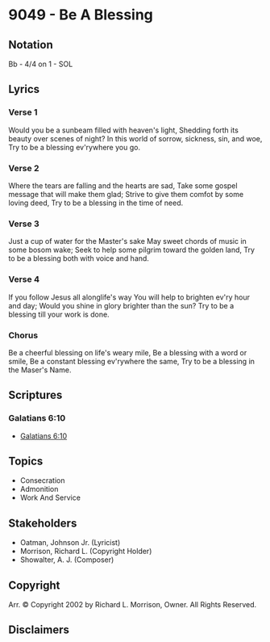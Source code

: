 # 9049 - Be A Blessing

## Notation

Bb - 4/4 on 1 - SOL

## Lyrics

### Verse 1

Would you be a sunbeam filled with heaven's light, Shedding forth its beauty over scenes of night? In this world of sorrow, sickness, sin, and woe, Try to be a blessing ev'rywhere you go.

### Verse 2

Where the tears are falling and the hearts are sad, Take some gospel message that will make them glad; Strive to give them comfot by some loving deed, Try to be a blessing in the time of need.

### Verse 3

Just a cup of water for the Master's sake May sweet chords of music in some bosom wake; Seek to help some pilgrim toward the golden land, Try to be a blessing both with voice and hand.

### Verse 4

If you follow Jesus all alonglife's way You will help to brighten ev'ry hour and day; Would you shine in glory brighter than the sun? Try to be a blessing till your work is done.

### Chorus

Be a cheerful blessing on life's weary mile, Be a blessing with a word or smile, Be a constant blessing ev'rywhere the same, Try to be a blessing in the Maser's Name.


## Scriptures

### Galatians 6:10

- [Galatians 6:10](https://www.biblegateway.com/passage/?search=Galatians%206%3A10)


## Topics

- Consecration
- Admonition
- Work And Service

## Stakeholders

- Oatman, Johnson  Jr. (Lyricist)
- Morrison, Richard L. (Copyright Holder)
- Showalter, A. J. (Composer)

## Copyright

Arr. © Copyright 2002 by Richard L. Morrison, Owner. All Rights Reserved.


## Disclaimers


